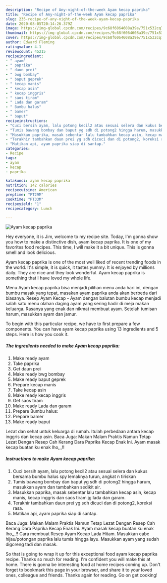```yaml
---
description: "Recipe of Any-night-of-the-week Ayam kecap paprika"
title: "Recipe of Any-night-of-the-week Ayam kecap paprika"
slug: 235-recipe-of-any-night-of-the-week-ayam-kecap-paprika
date: 2020-08-05T20:14:26.379Z
image: https://img-global.cpcdn.com/recipes/9c68f6064608a39e/751x532cq70/ayam-kecap-paprika-foto-resep-utama.jpg
thumbnail: https://img-global.cpcdn.com/recipes/9c68f6064608a39e/751x532cq70/ayam-kecap-paprika-foto-resep-utama.jpg
cover: https://img-global.cpcdn.com/recipes/9c68f6064608a39e/751x532cq70/ayam-kecap-paprika-foto-resep-utama.jpg
author: Edward Fleming
ratingvalue: 4.1
reviewcount: 45215
recipeingredient:
- " ayam"
- " paprika"
- " daun prei"
- " bwg bombay"
- " baput geprek"
- " kecap manis"
- " kecap asin"
- " kecap inggris"
- " saos tiram"
- " Lada dan garam"
- " Bumbu halus"
- " bamer"
- " baput"
recipeinstructions:
- "Cuci bersih ayam, lalu potong kecil2 atau sesuai selera dan kukus bersama bumbu halus spy lemaknya turun, angkat n tiriskan"
- "Tumis bawang bombay dan baput yg sdh di potong2 hingga harum, masukkan ayam dan tambahkan sedikit air."
- "Masukkan paprika, masak sebentar lalu tambahkan kecap asin, kecap manis, kecap inggris dan saos tiram jg lada dan garam."
- "Terakhir tambahkan daun prei yg sdh dicuci dan di potong2, koreksi rasa."
- "Matikan api, ayam paprika siap di santap."
categories:
- Recipe
tags:
- ayam
- kecap
- paprika

katakunci: ayam kecap paprika 
nutrition: 142 calories
recipecuisine: American
preptime: "PT29M"
cooktime: "PT33M"
recipeyield: "1"
recipecategory: Lunch

---
```



![Ayam kecap paprika](https://img-global.cpcdn.com/recipes/9c68f6064608a39e/751x532cq70/ayam-kecap-paprika-foto-resep-utama.jpg)

Hey everyone, it is Jim, welcome to my recipe site. Today, I'm gonna show you how to make a distinctive dish, ayam kecap paprika. It is one of my favorites food recipes. This time, I will make it a bit unique. This is gonna smell and look delicious.

Ayam kecap paprika is one of the most well liked of recent trending foods in the world. It's simple, it is quick, it tastes yummy. It is enjoyed by millions daily. They are nice and they look wonderful. Ayam kecap paprika is something that I have loved my whole life.

Menu Ayam kecap paprika bisa menjadi pilihan menu anda hari ini, dengan bumbu masak yang tepat, masakan ayam paprika anda akan berbeda dari biasanya. Resep Ayam Kecap - Ayam dengan balutan bumbu kecap menjadi salah satu menu olahan daging ayam yang sering hadir di meja makan keluarga. Rasanya yang enak dan nikmat membuat ayam. Setelah tumisan harum, masukkan ayam dan jamur.


To begin with this particular recipe, we have to first prepare a few components. You can have ayam kecap paprika using 13 ingredients and 5 steps. Here is how you cook it.

<!--inarticleads1-->

##### The ingredients needed to make Ayam kecap paprika:

1. Make ready  ayam
1. Take  paprika
1. Get  daun prei
1. Make ready  bwg bombay
1. Make ready  baput geprek
1. Prepare  kecap manis
1. Take  kecap asin
1. Make ready  kecap inggris
1. Get  saos tiram
1. Make ready  Lada dan garam
1. Prepare  Bumbu halus:
1. Prepare  bamer
1. Make ready  baput


Lezat dan sehat untuk keluarga di rumah. Itulah perbedaan antara kecap inggris dan kecap asin. Baca Juga: Makan Malam Praktis Namun Tetap Lezat Dengan Resep Cah Kerang Dara Paprika Kecap Enak Ini. Ayam masak kecap buatan ku enak lho,,,!! 

<!--inarticleads2-->

##### Instructions to make Ayam kecap paprika:

1. Cuci bersih ayam, lalu potong kecil2 atau sesuai selera dan kukus bersama bumbu halus spy lemaknya turun, angkat n tiriskan
1. Tumis bawang bombay dan baput yg sdh di potong2 hingga harum, masukkan ayam dan tambahkan sedikit air.
1. Masukkan paprika, masak sebentar lalu tambahkan kecap asin, kecap manis, kecap inggris dan saos tiram jg lada dan garam.
1. Terakhir tambahkan daun prei yg sdh dicuci dan di potong2, koreksi rasa.
1. Matikan api, ayam paprika siap di santap.


Baca Juga: Makan Malam Praktis Namun Tetap Lezat Dengan Resep Cah Kerang Dara Paprika Kecap Enak Ini. Ayam masak kecap buatan ku enak lho,,,!! Cara membuat Resep Ayam Kecap Lada Hitam. Masukkan cabe hijau/potongan paprika lalu tumis hingga layu. Masukkan ayam yang sudah digoreng tadi dan masak. 

So that is going to wrap it up for this exceptional food ayam kecap paprika recipe. Thanks so much for reading. I'm confident you will make this at home. There is gonna be interesting food at home recipes coming up. Don't forget to bookmark this page in your browser, and share it to your loved ones, colleague and friends. Thanks again for reading. Go on get cooking!
